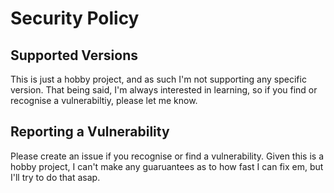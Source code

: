 # Security Policy

## Supported Versions

This is just a hobby project, and as such I'm not supporting any specific version. That being said, I'm always interested in learning, so if you find or recognise a vulnerabiltiy,
please let me know.

## Reporting a Vulnerability

Please create an issue if you recognise or find a vulnerability. Given this is a hobby project, I can't make any guaruantees as to how fast I can fix em, but I'll try to do that
asap.
